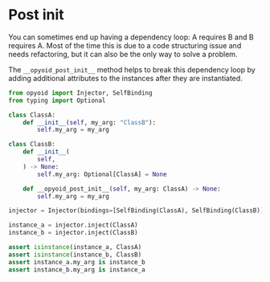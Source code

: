 # Post init

You can sometimes end up having a dependency loop: A requires B and B requires A.
Most of the time this is due to a code structuring issue and needs refactoring, but it can also be the only way to solve
a problem.

The `__opyoid_post_init__` method helps to break this dependency loop by adding additional attributes to the instances 
after they are instantiated.

```python
from opyoid import Injector, SelfBinding
from typing import Optional

class ClassA:
    def __init__(self, my_arg: "ClassB"):
        self.my_arg = my_arg

class ClassB:
    def __init__(
        self,
    ) -> None:
        self.my_arg: Optional[ClassA] = None

    def __opyoid_post_init__(self, my_arg: ClassA) -> None:
        self.my_arg = my_arg

injector = Injector(bindings=[SelfBinding(ClassA), SelfBinding(ClassB)])

instance_a = injector.inject(ClassA)
instance_b = injector.inject(ClassB)

assert isinstance(instance_a, ClassA)
assert isinstance(instance_b, ClassB)
assert instance_a.my_arg is instance_b
assert instance_b.my_arg is instance_a
```

